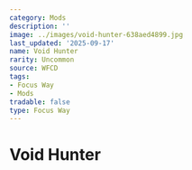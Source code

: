 ```yaml
---
category: Mods
description: ''
image: ../images/void-hunter-638aed4899.jpg
last_updated: '2025-09-17'
name: Void Hunter
rarity: Uncommon
source: WFCD
tags:
- Focus Way
- Mods
tradable: false
type: Focus Way
---
```


# Void Hunter

